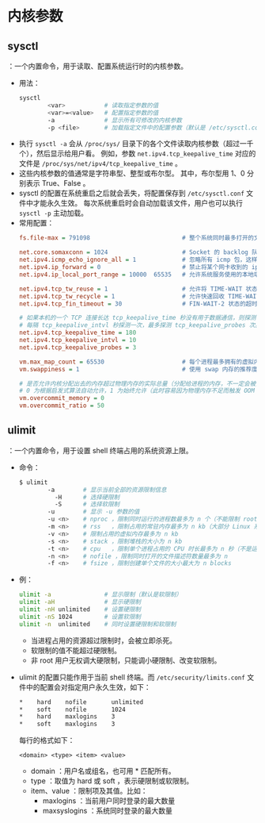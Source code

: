 # 内核参数

## sysctl

：一个内置命令，用于读取、配置系统运行时的内核参数。
- 用法：
    ```sh
    sysctl
            <var>           # 读取指定参数的值
            <var>=<value>   # 配置指定参数的值
            -a              # 显示所有可修改的内核参数
            -p <file>       # 加载指定文件中的配置参数（默认是 /etc/sysctl.conf 文件）
    ```
- 执行 `sysctl -a` 会从 `/proc/sys/` 目录下的各个文件读取内核参数（超过一千个），然后显示给用户看。
  例如，参数 `net.ipv4.tcp_keepalive_time` 对应的文件是 `/proc/sys/net/ipv4/tcp_keepalive_time` 。
- 这些内核参数的值通常是字符串型、整型或布尔型。
  其中，布尔型用 1、0 分别表示 True、False 。
- sysctl 的配置在系统重启之后就会丢失，将配置保存到 `/etc/sysctl.conf` 文件中才能永久生效。
  每次系统重启时会自动加载该文件，用户也可以执行 `sysctl -p` 主动加载。
- 常用配置：
  ```ini
  fs.file-max = 791098                          # 整个系统同时最多打开的文件数

  net.core.somaxconn = 1024                     # Socket 的 backlog 队列的容量（该值越大，支持的并发连接越多）
  net.ipv4.icmp_echo_ignore_all = 1             # 忽略所有 icmp 包，这样本机就不能被 ping 到
  net.ipv4.ip_forward = 0                       # 禁止将某个网卡收到的 ipv4 数据包转发到其它网卡
  net.ipv4.ip_local_port_range = 10000  65535   # 允许系统服务使用的本地端口范围
  
  net.ipv4.tcp_tw_reuse = 1                     # 允许将 TIME-WAIT 状态的端口用于新的 TCP 连接
  net.ipv4.tcp_tw_recycle = 1                   # 允许快速回收 TIME-WAIT 状态的端口
  net.ipv4.tcp_fin_timeout = 30                 # FIN-WAIT-2 状态的超时时间

  # 如果本机的一个 TCP 连接长达 tcp_keepalive_time 秒没有用于数据通信，则探测一下对方主机是否仍然在线
  # 每隔 tcp_keepalive_intvl 秒探测一次，最多探测 tcp_keepalive_probes 次。减小该值可以尽早关闭无用的 Socket ，比如 CLOSE_WAIT 状态的 Socket
  net.ipv4.tcp_keepalive_time = 180
  net.ipv4.tcp_keepalive_intvl = 10
  net.ipv4.tcp_keepalive_probes = 3

  vm.max_map_count = 65530                      # 每个进程最多拥有的虚拟内存区域的数量
  vm.swappiness = 1                             # 使用 swap 内存的推荐度，0 为最低，100 为最高
  
  # 是否允许内核分配出去的内存超过物理内存的实际总量（分配给进程的内存，不一定会被使用）
  # 0 为根据启发式算法自动允许，1 为始终允许（此时容易因为物理内存不足而触发 OOM ），2 为始终不允许超过物理内存的 vm.overcommit_ratio 百分比
  vm.overcommit_memory = 0
  vm.overcommit_ratio = 50
  ```

## ulimit

：一个内置命令，用于设置 shell 终端占用的系统资源上限。
- 命令：
  ```sh
  $ ulimit
          -a        # 显示当前全部的资源限制信息
            -H      # 选择硬限制
            -S      # 选择软限制
          -u        # 显示 -u 参数的值
          -u <n>    # nproc ，限制同时运行的进程数最多为 n 个（不能限制 root 用户）
          -m <n>    # rss   ，限制占用的常驻内存最多为 n kb（大部分 Linux 系统不支持该限制）
          -v <n>    # 限制占用的虚拟内存最多为 n kb
          -s <n>    # stack ，限制堆栈的大小为 n kb
          -t <n>    # cpu   ，限制单个进程占用的 CPU 时长最多为 n 秒（不是运行时长）
          -n <n>    # nofile ，限制同时打开的文件描述符数量最多为 n 
          -f <n>    # fsize ，限制创建单个文件的大小最大为 n blocks
  ```
- 例：
  ```sh
  ulimit -a               # 显示限制（默认是软限制）
  ulimit -aH              # 显示硬限制
  ulimit -nH unlimited    # 设置硬限制
  ulimit -nS 1024         # 设置软限制
  ulimit -n  unlimited    # 同时设置硬限制和软限制
  ```
  - 当进程占用的资源超过限制时，会被立即杀死。
  - 软限制的值不能超过硬限制。
  - 非 root 用户无权调大硬限制，只能调小硬限制、改变软限制。

- ulimit 的配置只能作用于当前 shell 终端。而 `/etc/security/limits.conf` 文件中的配置会对指定用户永久生效，如下：
  ```sh
  *    hard    nofile       unlimited
  *    soft    nofile       1024
  *    hard    maxlogins    3
  *    soft    maxlogins    3
  ```
  每行的格式如下：
  ```
  <domain> <type> <item> <value>
  ```
  - domain ：用户名或组名，也可用 * 匹配所有。
  - type ：取值为 hard 或 soft ，表示硬限制或软限制。
  - item、value ：限制项及其值。比如：
    - maxlogins ：当前用户同时登录的最大数量
    - maxsyslogins ：系统同时登录的最大数量
